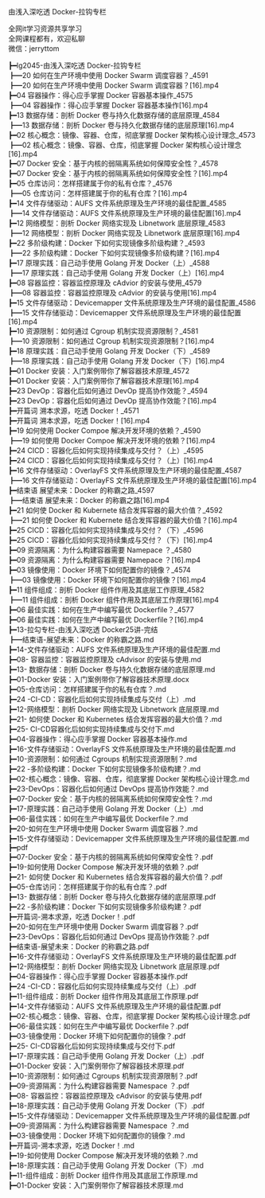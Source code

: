 由浅入深吃透 Docker-拉钩专栏

全网it学习资源共享学习<br>全网课程都有，欢迎私聊<br>微信：jerryttom<br>

┣━lg2045-由浅入深吃透 Docker-拉钩专栏<br> ┣━20 如何在生产环境中使用 Docker Swarm 调度容器？_4591<br> ┣━20 如何在生产环境中使用 Docker Swarm 调度容器？[16].mp4<br> ┣━04 容器操作：得心应手掌握 Docker 容器基本操作_4575<br> ┣━04 容器操作：得心应手掌握 Docker 容器基本操作[16].mp4<br> ┣━13 数据存储：剖析 Docker 卷与持久化数据存储的底层原理_4584<br> ┣━13 数据存储：剖析 Docker 卷与持久化数据存储的底层原理[16].mp4<br> ┣━02 核心概念：镜像、容器、仓库，彻底掌握 Docker 架构核心设计理念_4573<br> ┣━02 核心概念：镜像、容器、仓库，彻底掌握 Docker 架构核心设计理念[16].mp4<br> ┣━07 Docker 安全：基于内核的弱隔离系统如何保障安全性？_4578<br> ┣━07 Docker 安全：基于内核的弱隔离系统如何保障安全性？[16].mp4<br> ┣━05 仓库访问：怎样搭建属于你的私有仓库？_4576<br> ┣━05 仓库访问：怎样搭建属于你的私有仓库？[16].mp4<br> ┣━14 文件存储驱动：AUFS 文件系统原理及生产环境的最佳配置_4585<br> ┣━14 文件存储驱动：AUFS 文件系统原理及生产环境的最佳配置[16].mp4<br> ┣━12 网络模型：剖析 Docker 网络实现及 Libnetwork 底层原理_4583<br> ┣━12 网络模型：剖析 Docker 网络实现及 Libnetwork 底层原理[16].mp4<br> ┣━22 多阶级构建：Docker 下如何实现镜像多阶级构建？_4593<br> ┣━22 多阶级构建：Docker 下如何实现镜像多阶级构建？[16].mp4<br> ┣━17 原理实践：自己动手使用 Golang 开发 Docker（上）_4588<br> ┣━17 原理实践：自己动手使用 Golang 开发 Docker（上）[16].mp4<br> ┣━08 容器监控：容器监控原理及 cAdvior 的安装与使用_4579<br> ┣━08 容器监控：容器监控原理及 cAdvior 的安装与使用[16].mp4<br> ┣━15 文件存储驱动：Devicemapper 文件系统原理及生产环境的最佳配置_4586<br> ┣━15 文件存储驱动：Devicemapper 文件系统原理及生产环境的最佳配置[16].mp4<br> ┣━10 资源限制：如何通过 Cgroup 机制实现资源限制？_4581<br> ┣━10 资源限制：如何通过 Cgroup 机制实现资源限制？[16].mp4<br> ┣━18 原理实践：自己动手使用 Golang 开发 Docker（下）_4589<br> ┣━18 原理实践：自己动手使用 Golang 开发 Docker（下）[16].mp4<br> ┣━01 Docker 安装：入门案例带你了解容器技术原理_4572<br> ┣━01 Docker 安装：入门案例带你了解容器技术原理[16].mp4<br> ┣━23 DevOp：容器化后如何通过 DevOp 提高协作效能？_4594<br> ┣━23 DevOp：容器化后如何通过 DevOp 提高协作效能？[16].mp4<br> ┣━开篇词 溯本求源，吃透 Docker！_4571<br> ┣━开篇词 溯本求源，吃透 Docker！[16].mp4<br> ┣━19 如何使用 Docker Compoe 解决开发环境的依赖？_4590<br> ┣━19 如何使用 Docker Compoe 解决开发环境的依赖？[16].mp4<br> ┣━24 CICD：容器化后如何实现持续集成与交付？（上）_4595<br> ┣━24 CICD：容器化后如何实现持续集成与交付？（上）[16].mp4<br> ┣━16 文件存储驱动：OverlayFS 文件系统原理及生产环境的最佳配置_4587<br> ┣━16 文件存储驱动：OverlayFS 文件系统原理及生产环境的最佳配置[16].mp4<br> ┣━结束语 展望未来：Docker 的称霸之路_4597<br> ┣━结束语 展望未来：Docker 的称霸之路[16].mp4<br> ┣━21 如何使 Docker 和 Kubernete 结合发挥容器的最大价值？_4592<br> ┣━21 如何使 Docker 和 Kubernete 结合发挥容器的最大价值？[16].mp4<br> ┣━25 CICD：容器化后如何实现持续集成与交付？（下）_4596<br> ┣━25 CICD：容器化后如何实现持续集成与交付？（下）[16].mp4<br> ┣━09 资源隔离：为什么构建容器需要 Namepace ？_4580<br> ┣━09 资源隔离：为什么构建容器需要 Namepace ？[16].mp4<br> ┣━03 镜像使用：Docker 环境下如何配置你的镜像？_4574<br> ┣━03 镜像使用：Docker 环境下如何配置你的镜像？[16].mp4<br> ┣━11 组件组成：剖析 Docker 组件作用及其底层工作原理_4582<br> ┣━11 组件组成：剖析 Docker 组件作用及其底层工作原理[16].mp4<br> ┣━06 最佳实践：如何在生产中编写最优 Dockerfile？_4577<br> ┣━06 最佳实践：如何在生产中编写最优 Dockerfile？[16].mp4<br> ┣━13-拉勾专栏-由浅入深吃透 Docker25讲-完结<br> ┣━结束语-展望未来：Docker 的称霸之路.md<br> ┣━14-文件存储驱动：AUFS 文件系统原理及生产环境的最佳配置.md<br> ┣━08- 容器监控：容器监控原理及 cAdvisor 的安装与使用.md<br> ┣━13- 数据存储：剖析 Docker 卷与持久化数据存储的底层原理.md<br> ┣━01-Docker 安装：入门案例带你了解容器技术原理.docx<br> ┣━05-仓库访问：怎样搭建属于你的私有仓库？.md<br> ┣━24 -CI-CD：容器化后如何实现持续集成与交付（上）.md<br> ┣━12-网络模型：剖析 Docker 网络实现及 Libnetwork 底层原理.md<br> ┣━21- 如何使 Docker 和 Kubernetes 结合发挥容器的最大价值？.md<br> ┣━25- CI-CD容器化后如何实现持续集成与交付下.md<br> ┣━04-容器操作：得心应手掌握 Docker 容器基本操作.md<br> ┣━16-文件存储驱动：OverlayFS 文件系统原理及生产环境的最佳配置.md<br> ┣━10-资源限制：如何通过 Cgroups 机制实现资源限制？.md<br> ┣━22 -多阶级构建：Docker 下如何实现镜像多阶级构建？.md<br> ┣━02-核心概念：镜像、容器、仓库，彻底掌握 Docker 架构核心设计理念.md<br> ┣━23-DevOps：容器化后如何通过 DevOps 提高协作效能？.md<br> ┣━07-Docker 安全：基于内核的弱隔离系统如何保障安全性？.md<br> ┣━17-原理实践：自己动手使用 Golang 开发 Docker（上）.md<br> ┣━06-最佳实践：如何在生产中编写最优 Dockerfile？.md<br> ┣━20-如何在生产环境中使用 Docker Swarm 调度容器？.md<br> ┣━15-文件存储驱动：Devicemapper 文件系统原理及生产环境的最佳配置.md<br> ┣━pdf<br> ┣━07-Docker 安全：基于内核的弱隔离系统如何保障安全性？.pdf<br> ┣━19-如何使用 Docker Compose 解决开发环境的依赖？.pdf<br> ┣━21- 如何使 Docker 和 Kubernetes 结合发挥容器的最大价值？.pdf<br> ┣━05-仓库访问：怎样搭建属于你的私有仓库？.pdf<br> ┣━13- 数据存储：剖析 Docker 卷与持久化数据存储的底层原理.pdf<br> ┣━22 -多阶级构建：Docker 下如何实现镜像多阶级构建？.pdf<br> ┣━开篇词-溯本求源，吃透 Docker！.pdf<br> ┣━20-如何在生产环境中使用 Docker Swarm 调度容器？.pdf<br> ┣━23-DevOps：容器化后如何通过 DevOps 提高协作效能？.pdf<br> ┣━结束语-展望未来：Docker 的称霸之路.pdf<br> ┣━16-文件存储驱动：OverlayFS 文件系统原理及生产环境的最佳配置.pdf<br> ┣━12-网络模型：剖析 Docker 网络实现及 Libnetwork 底层原理.pdf<br> ┣━04-容器操作：得心应手掌握 Docker 容器基本操作.pdf<br> ┣━24 -CI-CD：容器化后如何实现持续集成与交付（上）.pdf<br> ┣━11-组件组成：剖析 Docker 组件作用及其底层工作原理.pdf<br> ┣━14-文件存储驱动：AUFS 文件系统原理及生产环境的最佳配置.pdf<br> ┣━02-核心概念：镜像、容器、仓库，彻底掌握 Docker 架构核心设计理念.pdf<br> ┣━06-最佳实践：如何在生产中编写最优 Dockerfile？.pdf<br> ┣━03-镜像使用：Docker 环境下如何配置你的镜像？.pdf<br> ┣━25- CI-CD容器化后如何实现持续集成与交付下.pdf<br> ┣━17-原理实践：自己动手使用 Golang 开发 Docker（上）.pdf<br> ┣━01-Docker 安装：入门案例带你了解容器技术原理.pdf<br> ┣━10-资源限制：如何通过 Cgroups 机制实现资源限制？.pdf<br> ┣━09-资源隔离：为什么构建容器需要 Namespace ？.pdf<br> ┣━08- 容器监控：容器监控原理及 cAdvisor 的安装与使用.pdf<br> ┣━18-原理实践：自己动手使用 Golang 开发 Docker（下）.pdf<br> ┣━15-文件存储驱动：Devicemapper 文件系统原理及生产环境的最佳配置.pdf<br> ┣━09-资源隔离：为什么构建容器需要 Namespace ？.md<br> ┣━03-镜像使用：Docker 环境下如何配置你的镜像？.md<br> ┣━开篇词-溯本求源，吃透 Docker！.md<br> ┣━19-如何使用 Docker Compose 解决开发环境的依赖？.md<br> ┣━18-原理实践：自己动手使用 Golang 开发 Docker（下）.md<br> ┣━11-组件组成：剖析 Docker 组件作用及其底层工作原理.md<br> ┣━01-Docker 安装：入门案例带你了解容器技术原理.md